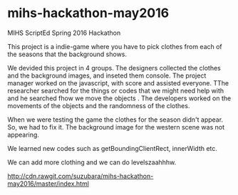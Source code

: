 # mihs-hackathon-may2016
MIHS ScriptEd Spring 2016 Hackathon

This project is a indie-game where you have to pick clothes from each of the seasons that the background shows.

We devided this project in 4 groups. The designers collected the clothes and the background images, and inseted them console. 
The project manager worked on the javascript, with score and assisted everyone. TThe researcher searched for the things or codes
that we might need help with and he searched fhow we move the objects . The developers worked on the movements of the objects and 
the randomness of the clothes.

When we were testing the game the clothes for the season didn't appear. So, we had to fix it. The background image for the western 
scene was not appearing. 

We learned new codes such as getBoundingClientRect, innerWidth etc.

We can add more clothing and we can do levelszaahhhw.

http://cdn.rawgit.com/suzubara/mihs-hackathon-may2016/master/index.html